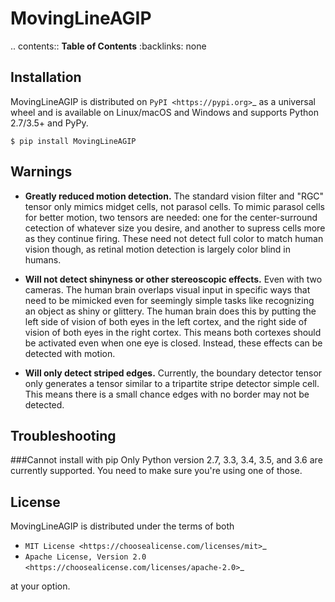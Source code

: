 MovingLineAGIP
==============

.. contents:: **Table of Contents**
    :backlinks: none

Installation
------------

MovingLineAGIP is distributed on `PyPI <https://pypi.org>`_ as a universal
wheel and is available on Linux/macOS and Windows and supports
Python 2.7/3.5+ and PyPy.

    $ pip install MovingLineAGIP
    
Warnings
-------

 * **Greatly reduced motion detection.** The standard vision filter and "RGC" tensor only mimics midget cells, not 
 parasol cells. To mimic parasol cells for better motion, two tensors are needed: one for the center-surround cetection
 of whatever size you desire, and another to supress cells more as they continue firing. These need not detect full 
 color to match human vision though, as retinal motion detection is largely color blind in humans.
 
 * **Will not detect shinyness or other stereoscopic effects.** Even with two cameras. The human brain overlaps visual 
 input in specific ways that need to be mimicked even for seemingly simple tasks like recognizing an object as shiny or 
 glittery. The human brain does this by putting the left side of vision of both eyes in the left cortex, and the right 
 side of vision of both eyes in the right cortex. This means both cortexes should be activated even when one eye is 
 closed. Instead, these effects can be detected with motion.
 
 * **Will only detect striped edges.** Currently, the boundary detector tensor only generates a tensor similar to a 
 tripartite stripe detector simple cell. This means there is a small chance edges with no border may not be detected.

Troubleshooting
---------------

###Cannot install with pip
Only Python version 2.7, 3.3, 3.4, 3.5, and 3.6 are currently supported. You need to make sure you're using one of those.

License
-------

MovingLineAGIP is distributed under the terms of both

- `MIT License <https://choosealicense.com/licenses/mit>`_
- `Apache License, Version 2.0 <https://choosealicense.com/licenses/apache-2.0>`_

at your option.
